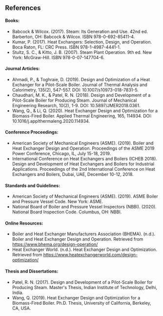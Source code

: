 ## References

#### Books:

-	Babcock & Wilcox. (2017). Steam: Its Generation and Use. 42nd ed. Barberton, OH: Babcock & Wilcox. ISBN 978-0-692-85411-4.
-	Kumar, P. (2017). Heat Exchangers: Selection, Design, and Operation. Boca Raton, FL: CRC Press. ISBN 978-1-4987-4441-1.
-	Stultz, S. C., & Kitto, J. B. (2007). Steam Plant Operation. 9th ed. New York: McGraw-Hill. ISBN 978-0-07-147704-6.


#### Journal Articles:

-	Ahmadi, P., & Toghraie, D. (2019). Design and Optimization of a Heat Exchanger for a Pilot-Scale Boiler. Journal of Thermal Analysis and Calorimetry, 135(2), 547-557. DOI: 10.1007/s10973-018-7831-5.
-	Chaudhari, M. K., & Patel, R. N. (2018). Design and Development of a Pilot-Scale Boiler for Producing Steam. Journal of Mechanical Engineering Research, 10(2), 1-9. DOI: 10.5897/JMER2018.0361.
-	Wang, Q., & Li, Q. (2020). Heat Exchanger Design and Optimization for a Biomass-Fired Boiler. Applied Thermal Engineering, 165, 114934. DOI: 10.1016/j.applthermaleng.2020.114934.


#### Conference Proceedings:

-	American Society of Mechanical Engineers (ASME). (2019). Boiler and Heat Exchanger Design and Operation. Proceedings of the ASME 2019 Power Conference, Chicago, IL, July 15-18, 2019.
-	International Conference on Heat Exchangers and Boilers (ICHEB 2018). Design and Development of Heat Exchangers and Boilers for Industrial Applications. Proceedings of the 2nd International Conference on Heat Exchangers and Boilers, Dubai, UAE, December 10-12, 2018.


#### Standards and Guidelines:

-	American Society of Mechanical Engineers (ASME). (2019). ASME Boiler and Pressure Vessel Code. New York: ASME.
-	National Board of Boiler and Pressure Vessel Inspectors (NBBI). (2020). National Board Inspection Code. Columbus, OH: NBBI.

#### Online Resources:

-	Boiler and Heat Exchanger Manufacturers Association (BHEMA). (n.d.). Boiler and Heat Exchanger Design and Operation. Retrieved from https://www.bhema.org/design-operation/
-	Heat Exchanger World. (n.d.). Heat Exchanger Design and Optimization. Retrieved from https://www.heatexchangerworld.com/design-optimization/


#### Thesis and Dissertations:

-	Patel, R. N. (2017). Design and Development of a Pilot-Scale Boiler for Producing Steam. Master's Thesis, Indian Institute of Technology, Delhi, India.
-	Wang, Q. (2019). Heat Exchanger Design and Optimization for a Biomass-Fired Boiler. Ph.D. Thesis, University of California, Berkeley, CA, USA.
